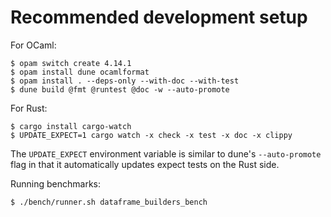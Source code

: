 # Recommended development setup

For OCaml:

```
$ opam switch create 4.14.1
$ opam install dune ocamlformat
$ opam install . --deps-only --with-doc --with-test
$ dune build @fmt @runtest @doc -w --auto-promote
```

For Rust:

```
$ cargo install cargo-watch
$ UPDATE_EXPECT=1 cargo watch -x check -x test -x doc -x clippy
```

The `UPDATE_EXPECT` environment variable is similar to dune's `--auto-promote`
flag in that it automatically updates expect tests on the Rust side.

Running benchmarks:

```
$ ./bench/runner.sh dataframe_builders_bench
```